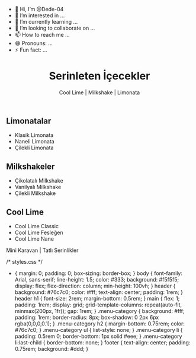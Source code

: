 - 👋 Hi, I’m @Dede-04
- 👀 I’m interested in ...
- 🌱 I’m currently learning ...
- 💞️ I’m looking to collaborate on ...
- 📫 How to reach me ...
- 😄 Pronouns: ...
- ⚡ Fun fact: ...

<!---
Dede-04/Dede-04 is a ✨ special ✨ repository because its `README.md` (this file) appears on your GitHub profile.
You can click the Preview link to take a look at your changes.
--->
<!-- index.html -->
<!DOCTYPE html>
<html lang="tr">
<head>
  <meta charset="UTF-8" />
  <meta name="viewport" content="width=device-width, initial-scale=1.0"/>
  <title>Seyyar İçecek Menüsü</title>
  <link rel="stylesheet" href="styles.css" />
</head>
<body>
  <header>
    <h1>Serinleten İçecekler</h1>
    <p>Cool Lime | Milkshake | Limonata</p>
  </header>
  <main>
    <section class="menu-category">
      <h2>Limonatalar</h2>
      <ul>
        <li>Klasik Limonata</li>
        <li>Naneli Limonata</li>
        <li>Çilekli Limonata</li>
      </ul>
    </section>
    <section class="menu-category">
      <h2>Milkshakeler</h2>
      <ul>
        <li>Çikolatalı Milkshake</li>
        <li>Vanilyalı Milkshake</li>
        <li>Çilekli Milkshake</li>
      </ul>
    </section>
    <section class="menu-category">
      <h2>Cool Lime</h2>
      <ul>
        <li>Cool Lime Classic</li>
        <li>Cool Lime Fesleğen</li>
        <li>Cool Lime Nane</li>
      </ul>
    </section>
  </main>
  <footer>
    <p>Mini Karavan | Tatlı Serinlikler</p>
  </footer>
</body>
</html>



/* styles.css */
* {
  margin: 0;
  padding: 0;
  box-sizing: border-box;
}
body {
  font-family: Arial, sans-serif;
  line-height: 1.5;
  color: #333;
  background: #f5f5f5;
  display: flex;
  flex-direction: column;
  min-height: 100vh;
}
header {
  background: #76c7c0;
  color: #fff;
  text-align: center;
  padding: 1rem;
}
header h1 {
  font-size: 2rem;
  margin-bottom: 0.5rem;
}
main {
  flex: 1;
  padding: 1rem;
  display: grid;
  grid-template-columns: repeat(auto-fit, minmax(200px, 1fr));
  gap: 1rem;
}
.menu-category {
  background: #fff;
  padding: 1rem;
  border-radius: 8px;
  box-shadow: 0 2px 6px rgba(0,0,0,0.1);
}
.menu-category h2 {
  margin-bottom: 0.75rem;
  color: #76c7c0;
}
.menu-category ul {
  list-style: none;
}
.menu-category li {
  padding: 0.5rem 0;
  border-bottom: 1px solid #eee;
}
.menu-category li:last-child {
  border-bottom: none;
}
footer {
  text-align: center;
  padding: 0.75rem;
  background: #ddd;
}
